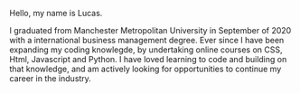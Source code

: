 Hello, my name is Lucas.

I graduated from Manchester Metropolitan University in September of 2020 with a international business management degree. Ever since I have been expanding my coding knowlegde, by undertaking online courses on CSS, Html, Javascript and Python. I have loved learning to code and building on that knowledge, and am actively looking for opportunities to continue my career in the industry. 


